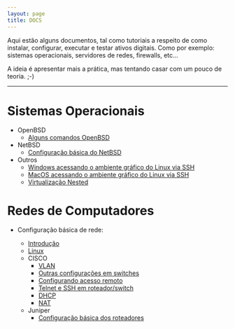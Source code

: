 ```yaml
---
layout: page
title: DOCS
---
```



Aqui estão alguns documentos, tal como tutoriais a respeito de como instalar, configurar, executar e testar ativos digitais. Como por exemplo: sistemas operacionais, servidores de redes, firewalls, etc...

A ideia é apresentar mais a prática, mas tentando casar com um pouco de teoria. ;-)

-----------------------


# Sistemas Operacionais
* OpenBSD
	* [Alguns comandos OpenBSD](OpenBSDServers/OpenBSD_comandos)
* NetBSD
    * [Configuração básica do NetBSD](NetBSD/nbsd)
* Outros
	* [Windows acessando o ambiente gráfico do Linux via SSH](VMs/configurarVMWindows)
	* [MacOS acessando o ambiente gráfico do Linux via SSH](VMs/configurarVMMac)
	* [Virtualização Nested](VMs/configurarNestedVM)

<!--
* Virtualização
    * [Introdução à virtualização](virtualization/virtualization)
-->

# Redes de Computadores
* Configuração básica de rede:
	* [Introdução](confBasicaRedes/introConfRedeHost)
	* [Linux](confBasicaRedes/linux/linuxConfRedeHost)

	<!--
* IPv6:
    * [Rede básica no Linux](ipv6/ipv6_redeBasica)
    * [Rede OSPF, RIP e BGP](ipv6/ipv6_roteamento)
-->

* Servidores no OpenBSD:
	* [DHCP](OpenBSDServers/dhcp)
    * [Apache HTTP](OpenBSDServers/HTTP)
	* [FTP](OpenBSDServers/FTP)
	* [BIND](DNS/DNS)
	* [NFS](OpenBSDServers/nfsd)
	* [NAT](OpenBSDServers/nat)

<!--
	* [QoS](QoS/QoS)
-->

* CISCO
	* [VLAN](cisco/vlan)
	* [Outras configurações em switches](cisco/algumasConfSws)
	* [Configurando acesso remoto](cisco/ativarSSH)
	* [Telnet e SSH em roteador/switch](cisco/exemploSSHTelnet)
	* [DHCP](cisco/dhcp-cisco)
	* [NAT](cisco/exemploNAT)
<!--
	* BGP
		* [eBGP](cisco/bgp-egp1)
		* [iBGP](cisco/bgp-igp1)
-->
* Juniper
	* [Configuração básica dos roteadores](juniper/router)

<!--
# Cibersegurança
* [PenTesting](penTest/pentest)
	* [Escaneamento com Nmap](penTest/nmap)
	* [Ganhando Acesso com Metasploit](penTest/metaexploit)
		* [SQL Injection](penTest/sqli)
		* [Quebrando senhas](penTest/passwordCracking)
-->
